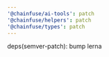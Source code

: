 ```yaml
---
'@chainfuse/ai-tools': patch
'@chainfuse/helpers': patch
'@chainfuse/types': patch
---
```


deps(semver-patch): bump lerna
